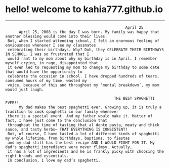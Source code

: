 # hello! welcome to kahia777.github.io
---
                                                         April 25
          April 25, 2008 is the day I was born. My family was happy that another blessing would come into their lives. 
     But, when I started attending school, I felt an enormous feeling of enviousness whenever I see my classmates 
     celebrating their birthdays. Why? Duh, they CELEBRATE THEIR BIRTHDAYS IN SCHOOL. I was so frustrated that I 
     would rant to my mom about why my birthday is in April. I remember myself crying, in rage, disappointed that
     it even led to requesting my mom to change my birthday to some date that would have the opportunity to 
     celebrate the occasion in school. I have dropped hundreds of tears, consumed hours of my time, wasted my 
     voice, because of this and throughout my ‘mental breakdown’, my mom would just laugh. 
     
                                                    THE BEST SPAGHETTI EVER!! 
          My dad makes the best spaghetti ever. Growing up, it is truly a tradition to cook spaghetti in our family whenever
     there is a special event. And my father would make it. Matter of fact, I have just come to the conclusion that 
     throughout the time of tasting that al dente pasta, meaty and thick sauce, and tasty herbs— THAT EVERYTHING IS CONSISTENT!
     But, of course, I have tasted a lot of different kinds of spaghetti my whole lifetime, from birthdays, baptisms, to fiestas
     and my dad still has the best recipe AND I WOULD FIGHT FOR IT. My dad's spaghetti ingredients were never flimsy. Actually,
     it has a lot of ingredients and he is frankly picky with choosing the right brands and essentials. 
     In conclusion, I love my dad’s spaghetti. 
